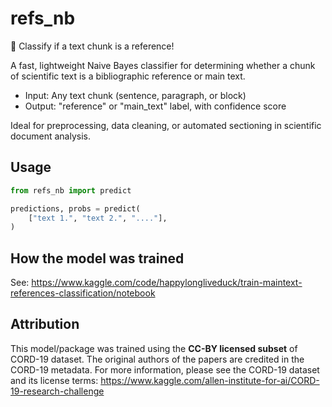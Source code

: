 # refs_nb

🤔 Classify if a text chunk is a reference!

A fast, lightweight Naive Bayes classifier for determining whether a chunk of scientific text is a bibliographic reference or main text.

- Input: Any text chunk (sentence, paragraph, or block)
- Output: "reference" or "main_text" label, with confidence score

Ideal for preprocessing, data cleaning, or automated sectioning in scientific document analysis.

## Usage

```python
from refs_nb import predict

predictions, probs = predict(
    ["text 1.", "text 2.", "...."],
)
```

## How the model was trained
See: https://www.kaggle.com/code/happylongliveduck/train-maintext-references-classification/notebook

## Attribution

This model/package was trained using the **CC-BY licensed subset** of CORD-19 dataset. The original authors of the papers are credited in the CORD-19 metadata. For more information, please see the CORD-19 dataset and its license terms:
https://www.kaggle.com/allen-institute-for-ai/CORD-19-research-challenge
